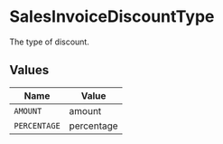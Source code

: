 # SalesInvoiceDiscountType

The type of discount.


## Values

| Name         | Value        |
| ------------ | ------------ |
| `AMOUNT`     | amount       |
| `PERCENTAGE` | percentage   |